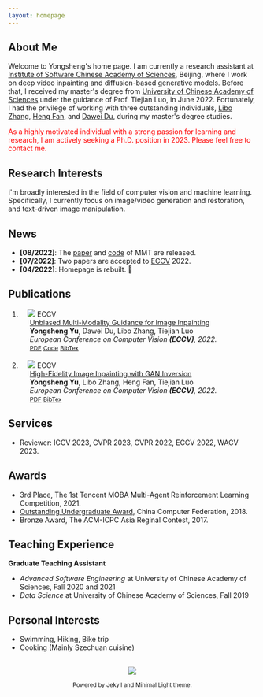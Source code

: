 ```yaml
---
layout: homepage
---
```


## About Me

Welcome to Yongsheng's home page. I am currently a research assistant at [Institute of Software Chinese Academy of Sciences](http://english.is.cas.cn/), Beijing, where I work on deep video inpainting and diffusion-based generative models. Before that, I received my master's degree from [University of Chinese Academy of Sciences](https://english.ucas.ac.cn/) under the guidance of Prof. Tiejian Luo, in June 2022. Fortunately, I had the privilege of working with three outstanding individuals, [Libo Zhang](https://isrc.iscas.ac.cn/zhanglibo/), [Heng Fan](https://hengfan2010.github.io/), and [Dawei Du](https://sites.google.com/view/daweidu), during my master's degree studies.

<p style='color:red'>As a highly motivated individual with a strong passion for learning and research, I am actively seeking a Ph.D. position in 2023. Please feel free to contact me.</p>

## Research Interests

I'm broadly interested in the field of computer vision and machine learning. Specifically, I currently focus on image/video generation and restoration, and text-driven image manipulation.


## News

- **[08/2022]**: The [paper](https://arxiv.org/abs/2208.11844) and [code](https://github.com/yeates/MMT) of MMT are released. 
- **[07/2022]**: Two papers are accepted to [ECCV](https://eccv2022.ecva.net/) 2022.
- **[04/2022]**: Homepage is rebuilt. &#128509;


## Publications

<div class="publications">
<ol class="bibliography">
<li>
<div class="pub-row">
  <div class="col-sm-3 abbr" style="position: relative;padding-right: 15px;padding-left: 15px;">
    <img src="https://s2.loli.net/2022/07/26/P87oHlKk1tNDxrG.png" class="teaser img-fluid z-depth-1">
            <abbr class="badge">ECCV</abbr>
  </div>
  <div id="peng2021copo" class="col-sm-9" style="position: relative;width: 100%;padding-right: 15px;padding-left: 20px;">
      <div class="title"><a href="https://arxiv.org/abs/2208.11844">Unbiased Multi-Modality Guidance for Image Inpainting</a></div>
      <div class="author"><strong>Yongsheng Yu</strong>, Dawei Du, Libo Zhang, Tiejian Luo</div>
      <div class="periodical"><em>European Conference on Computer Vision <strong>(ECCV)</strong>, 2022.</em>
      </div>
    <div class="links">
      <a href="https://arxiv.org/abs/2208.11844" class="btn btn-sm z-depth-0" role="button" target="_blank" style="font-size:12px;">PDF</a>
      <a href="https://github.com/yeates/MMT" class="btn btn-sm z-depth-0" role="button" target="_blank" style="font-size:12px;">Code</a>
      <a href="TBA" class="btn btn-sm z-depth-0" role="button" target="_blank" style="font-size:12px;">BibTex</a>
    </div>
  </div>
</div>
</li>

<br>

<li>
<div class="pub-row">
  <div class="col-sm-3 abbr" style="position: relative;padding-right: 15px;padding-left: 15px;">
    <img src="https://s2.loli.net/2022/07/26/Ppk4TmYCqyvf7Zl.png" class="teaser img-fluid z-depth-1">
            <abbr class="badge">ECCV</abbr>
  </div>
  <div id="peng2021copo" class="col-sm-9" style="position: relative;width: 100%;padding-right: 15px;padding-left: 20px;">
      <div class="title"><a href="https://arxiv.org/abs/2208.11850">High-Fidelity Image Inpainting with GAN Inversion</a></div>
      <div class="author"><strong>Yongsheng Yu</strong>, Libo Zhang, Heng Fan, Tiejian Luo</div>
      <div class="periodical"><em>European Conference on Computer Vision <strong>(ECCV)</strong>, 2022.</em>
      </div>
    <div class="links">
      <a href="https://arxiv.org/abs/2208.11850" class="btn btn-sm z-depth-0" role="button" target="_blank" style="font-size:12px;">PDF</a>
      <!-- <a href="https://gitlab.mpi-klsb.mpg.de/yaoyaoliu/e3bm" class="btn btn-sm z-depth-0" role="button" target="_blank" style="font-size:12px;">Code</a>
      <a href="https://e3bm.yyliu.net" class="btn btn-sm z-depth-0" role="button" target="_blank" style="font-size:12px;">Project Page</a> -->
      <a href="TBA" class="btn btn-sm z-depth-0" role="button" target="_blank" style="font-size:12px;">BibTex</a>
    </div>
  </div>
</div>
</li>

</ol>
</div>

## Services

- Reviewer: ICCV 2023, CVPR 2023, CVPR 2022, ECCV 2022, WACV 2023.

## Awards

- 3rd Place, The 1st Tencent MOBA Multi-Agent Reinforcement Learning Competition, 2021.
- [Outstanding Undergraduate Award](https://www.ccf.org.cn/Awards/Awards/2018-07-31/650741.shtml), China Computer Federation, 2018.
- Bronze Award, The ACM-ICPC Asia Reginal Contest, 2017.

## Teaching Experience

**Graduate Teaching Assistant**

- *Advanced Software Engineering* at University of Chinese Academy of Sciences, Fall 2020 and 2021
- *Data Science* at University of Chinese Academy of Sciences, Fall 2019

## Personal Interests
- Swimming, Hiking, Bike trip
- Cooking (Mainly Szechuan cuisine)

<br>

<center><a href="https://clustrmaps.com/site/1bpk9"  title="Visit tracker"><img src="//www.clustrmaps.com/map_v2.png?d=RoDpcfB2vG1lN_1So1H7EOpCNMohRUZg7CEirev-baw&cl=ffffff" /></a></center>

<p style="text-align: center"><small>Powered by Jekyll and Minimal Light theme.</small></p>